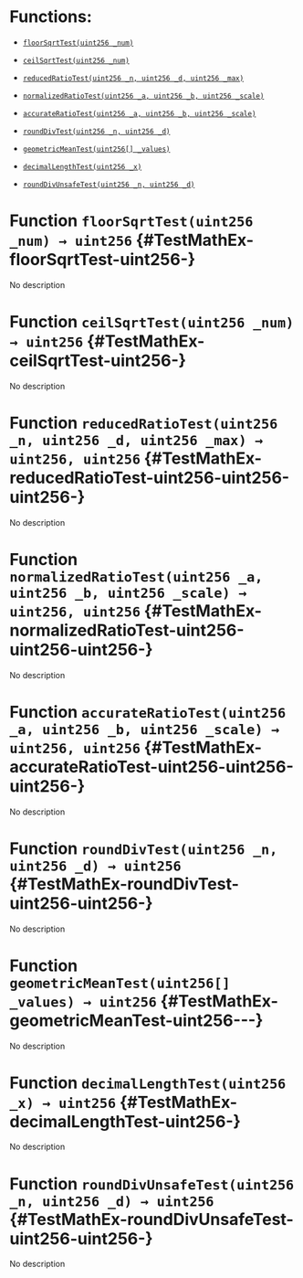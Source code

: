 # Functions:

- [`floorSqrtTest(uint256 _num)`](#TestMathEx-floorSqrtTest-uint256-)

- [`ceilSqrtTest(uint256 _num)`](#TestMathEx-ceilSqrtTest-uint256-)

- [`reducedRatioTest(uint256 _n, uint256 _d, uint256 _max)`](#TestMathEx-reducedRatioTest-uint256-uint256-uint256-)

- [`normalizedRatioTest(uint256 _a, uint256 _b, uint256 _scale)`](#TestMathEx-normalizedRatioTest-uint256-uint256-uint256-)

- [`accurateRatioTest(uint256 _a, uint256 _b, uint256 _scale)`](#TestMathEx-accurateRatioTest-uint256-uint256-uint256-)

- [`roundDivTest(uint256 _n, uint256 _d)`](#TestMathEx-roundDivTest-uint256-uint256-)

- [`geometricMeanTest(uint256[] _values)`](#TestMathEx-geometricMeanTest-uint256---)

- [`decimalLengthTest(uint256 _x)`](#TestMathEx-decimalLengthTest-uint256-)

- [`roundDivUnsafeTest(uint256 _n, uint256 _d)`](#TestMathEx-roundDivUnsafeTest-uint256-uint256-)

# Function `floorSqrtTest(uint256 _num) → uint256` {#TestMathEx-floorSqrtTest-uint256-}

No description

# Function `ceilSqrtTest(uint256 _num) → uint256` {#TestMathEx-ceilSqrtTest-uint256-}

No description

# Function `reducedRatioTest(uint256 _n, uint256 _d, uint256 _max) → uint256, uint256` {#TestMathEx-reducedRatioTest-uint256-uint256-uint256-}

No description

# Function `normalizedRatioTest(uint256 _a, uint256 _b, uint256 _scale) → uint256, uint256` {#TestMathEx-normalizedRatioTest-uint256-uint256-uint256-}

No description

# Function `accurateRatioTest(uint256 _a, uint256 _b, uint256 _scale) → uint256, uint256` {#TestMathEx-accurateRatioTest-uint256-uint256-uint256-}

No description

# Function `roundDivTest(uint256 _n, uint256 _d) → uint256` {#TestMathEx-roundDivTest-uint256-uint256-}

No description

# Function `geometricMeanTest(uint256[] _values) → uint256` {#TestMathEx-geometricMeanTest-uint256---}

No description

# Function `decimalLengthTest(uint256 _x) → uint256` {#TestMathEx-decimalLengthTest-uint256-}

No description

# Function `roundDivUnsafeTest(uint256 _n, uint256 _d) → uint256` {#TestMathEx-roundDivUnsafeTest-uint256-uint256-}

No description
